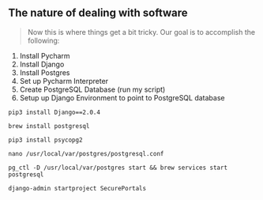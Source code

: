 ## The nature of dealing with software
>Now this is where things get a bit tricky. Our goal is to accomplish the following:
1. Install Pycharm
2. Install Django
3. Install Postgres
4. Set up Pycharm Interpreter
5. Create PostgreSQL Database (run my script)
6. Setup up Django Environment to point to PostgreSQL database




```bsh
pip3 install Django==2.0.4
```

```bsh
brew install postgresql
```

```bsh
pip3 install psycopg2
```

```bsh
nano /usr/local/var/postgres/postgresql.conf
```

```bsh
pg_ctl -D /usr/local/var/postgres start && brew services start postgresql
```

```bsh
django-admin startproject SecurePortals
```
